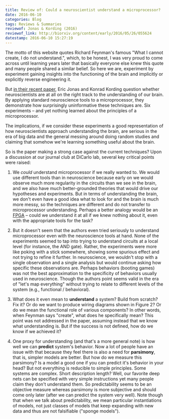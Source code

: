 ```yaml
---
title: Review of: Could a neuroscientist understand a microprocessor?
date: 2016-06-10
categories: Blog
tags: Reviews & Summaries
reviewof: Jonas & Kording (2016)
reviewof_link: http://biorxiv.org/content/early/2016/05/26/055624
datestamp: 2016-06-10 15:27:19
---
```


The motto of this website quotes Richard Feynman's famous "What I cannot create, I do not understand.", which, to be honest, I was very proud to come across until learning years later that basically everyone else knew this quote and many people shared a similar belief. So here we are, experiment by experiment gaining insights into the functioning of the brain and implicitly or explicitly reverse engineering it.

But [in their recent paper](http://biorxiv.org/content/early/2016/05/26/055624), Eric Jonas and Konrad Kording question whether neuroscientists are at all on the right track to the understanding of our brain. By applying standard neuroscience tools to a microprocessor, they demonstrate how surprisingly uninformative these techniques are. Six experiments – and yet nothing learned about the principles of a microprocessor.

The implications, if we consider these experiments a good representation of how neuroscientists approach understanding the brain, are serious in the era of big data and the general messing around doing random studies and claiming that somehow we're learning something useful about the brain.

So is the paper making a strong case against the current techniques? Upon a discussion at our journal club at DiCarlo lab, several key critical points were raised:

1. We *could* understand microprocessor if we really wanted to. We would use different tools than in neuroscience because early on we would observe much more regularity in the circuits than we see in the brain, and we also have much better-grounded theories that would drive our hypotheses and experiments. But in terms of understanding the brain, we don't even have a good idea what to look for and the brain is much more messy, so the techniques are different and do not transfer to microprocessor understanding. Perhaps a better analogy would be an [FPGA](https://en.wikipedia.org/wiki/Field-programmable_gate_array) – could we understand it at all if we knew nothing about it, even with the appropriate tools for the task?

2. But it doesn't seem that the authors even tried seriously to understand microprocessor even with the neuroscience tools at hand. None of the experiments seemed to tap into trying to understand circuits at a local level (for instance, the AND gate). Rather, the experiments were more like poking with a stick somewhere, showing some spurious effect and not trying to refine it further. In neuroscience, we wouldn't stop with a single observation and a single analysis but would continue asking how specific these observations are. Perhaps behaviors (booting games) was not the best approximation to the specificity of behaviors usually used in neuroscience. Though the authors point seems valid in the era of "let's map everything" without trying to relate to different levels of the system (e.g., functional / behavioral).

3. What does it even mean to **understand** a system? Build from scratch? Fix it? Or do we want to produce wiring diagrams shown in Figure 2? Or do we mean the functional role of various components? In other words, when Feynman says "create", what does he specifically mean? This point was not addressed in the paper, assuming instead that we know what understanding is. But if the success is not defined, how do we know if we achieved it?

4. One proxy for understanding (and that's a more general note) is how well we can **predict** system's behavior. Now a lot of people have an issue with that because they feel there is also a need for **parsimony**, that is, simpler models are better. But how do we measure this parsimony? Is a model a good one if you can predict it's behavior in your head? But not everything is reducible to simple principles. Some systems are complex. Short description length? Well, our favorite deep nets can be specified with very simple instructions yet many people claim they don't understand them. So predictability seems to be an objective measure whereas parsimony is more subjective and should come only later (after we can predict the system very well). Note though that when we talk about predictability, we mean particular instantiations of models, not just classes of models that keep expanding with new data and thus are not falsifiable ("sponge models").